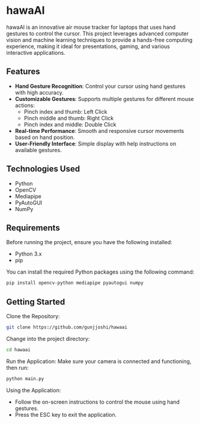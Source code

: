 # hawaAI

hawaAI is an innovative air mouse tracker for laptops that uses hand gestures to control the cursor. This project leverages advanced computer vision and machine learning techniques to provide a hands-free computing experience, making it ideal for presentations, gaming, and various interactive applications.

## Features

- **Hand Gesture Recognition**: Control your cursor using hand gestures with high accuracy.
- **Customizable Gestures**: Supports multiple gestures for different mouse actions:
  - Pinch index and thumb: Left Click
  - Pinch middle and thumb: Right Click
  - Pinch index and middle: Double Click
- **Real-time Performance**: Smooth and responsive cursor movements based on hand position.
- **User-Friendly Interface**: Simple display with help instructions on available gestures.

## Technologies Used

- Python
- OpenCV
- Mediapipe
- PyAutoGUI
- NumPy

## Requirements

Before running the project, ensure you have the following installed:

- Python 3.x
- pip

You can install the required Python packages using the following command:

```bash
pip install opencv-python mediapipe pyautogui numpy
```

## Getting Started

Clone the Repository:

```bash
git clone https://github.com/gunjjoshi/hawaai
```

Change into the project directory:

```bash
cd hawaai
```

Run the Application: Make sure your camera is connected and functioning, then run:

```bash
python main.py
```

Using the Application:

- Follow the on-screen instructions to control the mouse using hand gestures.
- Press the ESC key to exit the application.
